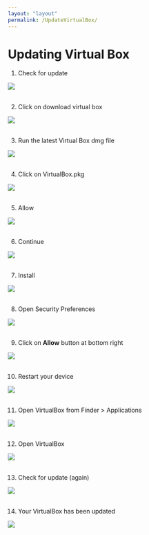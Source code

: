 ```yaml
---
layout: "layout"
permalink: /UpdateVirtualBox/
---
```


# Updating Virtual Box

1. Check for update

![](./assets/images/VirtualBox/2.png) <br><br>

2. Click on download virtual box

![](./assets/images/VirtualBox/3.png) <br><br>

3. Run the latest Virtual Box dmg file

![](./assets/images/VirtualBox/4.png) <br><br>

4. Click on VirtualBox.pkg

![](./assets/images/VirtualBox/5.png) <br><br>

5. Allow

![](./assets/images/VirtualBox/6.png) <br><br>

6. Continue

![](./assets/images/VirtualBox/7.png) <br><br>

7. Install

![](./assets/images/VirtualBox/8.png) <br><br>

8. Open Security Preferences

![](./assets/images/VirtualBox/9.png) <br><br>

9. Click on **Allow** button at bottom right

![](./assets/images/VirtualBox/10.png) <br><br>

10. Restart your device

![](./assets/images/VirtualBox/11.png) <br><br>

11. Open VirtualBox from Finder > Applications

![](./assets/images/VirtualBox/12.png) <br><br>

12. Open VirtualBox

![](./assets/images/VirtualBox/13.png) <br><br>

13. Check for update (again)

![](./assets/images/VirtualBox/2.png) <br><br>

14. Your VirtualBox has been updated

![](./assets/images/VirtualBox/16.png) <br><br>
